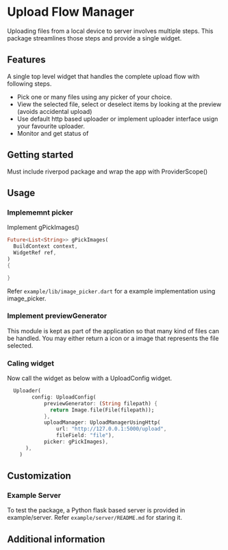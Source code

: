 # Upload Flow Manager

Uploading files from a local device to server involves multiple steps. This package streamlines those steps and provide a single widget.

## Features

A single top level widget that handles the complete upload flow with following steps.
* Pick one or many files using any picker of your choice. 
* View the selected file, select or deselect items by looking at the preview (avoids accidental upload)
* Use default http based uploader or implement uploader interface usign your favourite uploader.
* Monitor and get status of

## Getting started

Must include riverpod package and wrap the app with ProviderScope()

## Usage

### Implememnt picker
Implement  gPickImages()

```dart
Future<List<String>> gPickImages(
  BuildContext context,
  WidgetRef ref,
)
{

}
```
Refer `example/lib/image_picker.dart` for a example implementation using image_picker.

### Implement previewGenerator

This module is kept as part of the application so that many kind of files can be handled. You may either return a icon or a image that represents the file selected. 

### Caling widget

Now call the widget as below with a UploadConfig widget. 
```dart
  Uploader(
        config: UploadConfig(
            previewGenerator: (String filepath) {
              return Image.file(File(filepath));
            },
            uploadManager: UploadManagerUsingHttp(
                url: "http://127.0.0.1:5000/upload",
                fileField: "file"),
            picker: gPickImages),
      ),
    )
```

## Customization

### Example Server
 To test the package, a Python flask based server is provided in example/server.
 Refer `example/server/README.md` for staring it.

## Additional information

